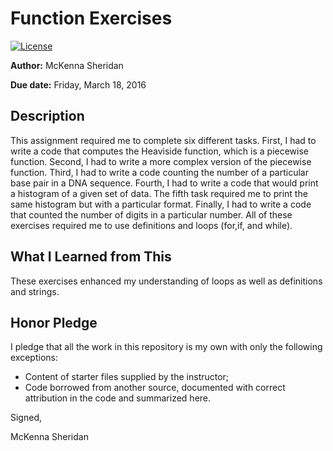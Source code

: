 # Function Exercises

 [![License](http://img.shields.io/badge/license-MIT-blue.svg)](http://en.wikipedia.org/wiki/MIT_License)

**Author:** McKenna Sheridan

**Due date:** Friday, March 18, 2016

## Description

This assignment required me to complete six different tasks. First, I had to write a code that computes the Heaviside function, which is a piecewise function. Second, I had to write a more complex version of the piecewise function. Third, I had to write a code counting the number of a particular base pair in a DNA sequence. Fourth, I had to write a code that would print a histogram of a given set of data. The fifth task required me to print the same histogram but with a particular format. Finally, I had to write a code that counted the number of digits in a particular number. All of these exercises required me to use definitions and loops (for,if, and while).

## What I Learned from This

These exercises enhanced my understanding of loops as well as definitions and strings.

## Honor Pledge

I pledge that all the work in this repository is my own with only the following exceptions:

* Content of starter files supplied by the instructor;
* Code borrowed from another source, documented with correct attribution in the code and summarized here.

Signed,

McKenna Sheridan
